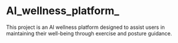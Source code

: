 # AI_wellness_platform_
This project is an AI wellness platform designed to assist users in maintaining their well-being through exercise and posture guidance.
